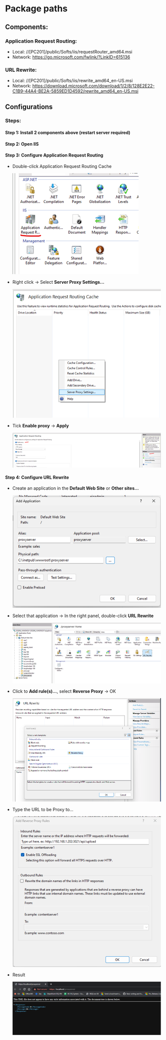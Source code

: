 # Package paths

## Components:

### Application Request Routing:
- Local: //[PC201]/public/Softs/iis/requestRouter_amd64.msi
- Network: https://go.microsoft.com/fwlink/?LinkID=615136

### URL Rewrite:
- Local: //[PC201]/public/Softs/iis/rewrite_amd64_en-US.msi
- Network: https://download.microsoft.com/download/1/2/8/128E2E22-C1B9-44A4-BE2A-5859ED1D4592/rewrite_amd64_en-US.msi

## Configurations

### Steps:

#### Step 1: Install 2 components above (restart server required)

#### Step 2: Open <b>IIS</b>

#### Step 3: Configure <b>Application Request Routing</b>

- Double-click Application Request Routing Cache 

    ![Screenshot](step3-1.png)

- Right click -> Select <b>Server Proxy Settings...</b>

    ![Screenshot](step3-2.png)

- Tick <b>Enable proxy</b> -> <b>Apply</b>

    ![Screenshot](step3-3.png)

#### Step 4: Configure <b>URL Rewrite</b>

- Create an application in the <b>Default Web Site</b> or <b>Other sites...</b>

    ![Screenshot](step4-1.png)

- Select that application -> In the right panel, double-click <b>URL Rewrite</b>

    ![Screenshot](step4-2.png)

- Click to <b>Add rule(s)...</b>, select <b>Reverse Proxy</b> -> OK

    ![Screenshot](step4-3.png)

- Type the URL to be Proxy to...

    ![Screenshot](step4-4.png)

- Result

    ![Screenshot](step4-5.png)